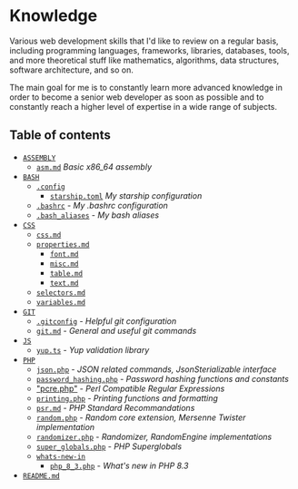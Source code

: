 # Knowledge

Various web development skills that I'd like to review on a regular basis, including programming languages, frameworks, libraries, databases, tools, and more theoretical stuff like mathematics, algorithms, data structures, software architecture, and so on.

The main goal for me is to constantly learn more advanced knowledge in order to become a senior web developer as soon as possible and to constantly reach a higher level of expertise in a wide range of subjects.


## Table of contents

- [`ASSEMBLY`](./ASSEMBLY/)
    - [`asm.md`](./ASSEMBLY/asm.md) *Basic x86_64 assembly*
- [`BASH`](./BASH/)
    - [`.config`](./BASH/.config)
        - [`starship.toml`](./BASH/.config/starship.toml) *My starship configuration*
    - [`.bashrc`](./BASH/.bashrc) - *My .bashrc configuration*
    - [`.bash_aliases`](./BASH/.bash_aliases) - *My bash aliases*
- [`CSS`](./CSS/)
    - [`css.md`](./CSS/css.md)
    - [`properties.md`](./CSS/properties.md)
        - [`font.md`](./CSS/font.md)
        - [`misc.md`](./CSS/misc.md)
        - [`table.md`](./CSS/table.md)
        - [`text.md`](./CSS/text.md)
    - [`selectors.md`](./CSS/selectors.md)
    - [`variables.md`](./CSS/variables.md)
- [`GIT`](./GIT) 
    - [`.gitconfig`](./GIT/.gitconfig) - *Helpful git configuration*
    - [`git.md`](./GIT/git.md) - *General and useful git commands*
- [`JS`](./JS)
    - [`yup.ts`](./JS/yup.ts) - *Yup validation library*
- [`PHP`](./PHP) 
    - [`json.php`](./PHP/json.php) - *JSON related commands, JsonSterializable interface*
    - [`password_hashing.php`](./PHP/password_hashing.php) - *Password hashing functions and constants*
    - ["pcre.php"](./PHP/pcre.php) - *Perl Compatible Regular Expressions*
    - [`printing.php`](./PHP/printing.php) - *Printing functions and formatting*
    - [`psr.md`](./PHP/psr.md) - *PHP Standard Recommandations*
    - [`random.php`](./PHP/random.php) - *Random core extension, Mersenne Twister implementation*
    - [`randomizer.php`](./PHP/randomizer.php) - *Randomizer, RandomEngine implementations*
    - [`super_globals.php`](./PHP/super_globals.php) - *PHP Superglobals*
    - [`whats-new-in`](./PHP/whats-new) 
        - [`php_8_3.php`](./PHP/whats-new-in/php_8_3.php) - *What's new in PHP 8.3*
- [`README.md`](./README.md) 
